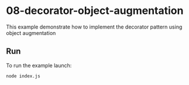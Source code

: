 # 08-decorator-object-augmentation

This example demonstrate how to implement the decorator pattern using object augmentation

## Run

To run the example launch:

```bash
node index.js
```

